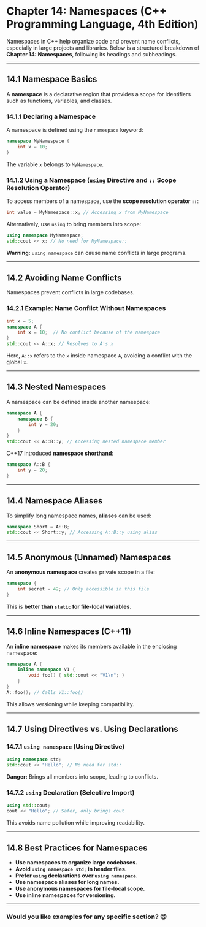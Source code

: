 # **Chapter 14: Namespaces (C++ Programming Language, 4th Edition)**  

Namespaces in C++ help organize code and prevent name conflicts, especially in large projects and libraries. Below is a structured breakdown of **Chapter 14: Namespaces**, following its headings and subheadings.

---

## **14.1 Namespace Basics**  
A **namespace** is a declarative region that provides a scope for identifiers such as functions, variables, and classes.

### **14.1.1 Declaring a Namespace**  
A namespace is defined using the `namespace` keyword:  
```cpp
namespace MyNamespace {
    int x = 10;
}
```
The variable `x` belongs to `MyNamespace`.

### **14.1.2 Using a Namespace (`using` Directive and `::` Scope Resolution Operator)**  
To access members of a namespace, use the **scope resolution operator `::`**:  
```cpp
int value = MyNamespace::x; // Accessing x from MyNamespace
```
Alternatively, use `using` to bring members into scope:  
```cpp
using namespace MyNamespace;
std::cout << x; // No need for MyNamespace::
```
**Warning:** `using namespace` can cause name conflicts in large programs.

---

## **14.2 Avoiding Name Conflicts**  
Namespaces prevent conflicts in large codebases.

### **14.2.1 Example: Name Conflict Without Namespaces**  
```cpp
int x = 5;
namespace A {
    int x = 10;  // No conflict because of the namespace
}
std::cout << A::x; // Resolves to A's x
```
Here, `A::x` refers to the `x` inside namespace `A`, avoiding a conflict with the global `x`.

---

## **14.3 Nested Namespaces**  
A namespace can be defined inside another namespace:

```cpp
namespace A {
    namespace B {
        int y = 20;
    }
}
std::cout << A::B::y; // Accessing nested namespace member
```
C++17 introduced **namespace shorthand**:
```cpp
namespace A::B {
    int y = 20;
}
```

---

## **14.4 Namespace Aliases**  
To simplify long namespace names, **aliases** can be used:

```cpp
namespace Short = A::B;
std::cout << Short::y; // Accessing A::B::y using alias
```

---

## **14.5 Anonymous (Unnamed) Namespaces**  
An **anonymous namespace** creates private scope in a file:

```cpp
namespace {
    int secret = 42; // Only accessible in this file
}
```
This is **better than `static` for file-local variables**.

---

## **14.6 Inline Namespaces (C++11)**  
An **inline namespace** makes its members available in the enclosing namespace:

```cpp
namespace A {
    inline namespace V1 {
        void foo() { std::cout << "V1\n"; }
    }
}
A::foo(); // Calls V1::foo()
```
This allows versioning while keeping compatibility.

---

## **14.7 Using Directives vs. Using Declarations**  
### **14.7.1 `using namespace` (Using Directive)**  
```cpp
using namespace std;
std::cout << "Hello"; // No need for std::
```
**Danger:** Brings all members into scope, leading to conflicts.

### **14.7.2 `using` Declaration (Selective Import)**  
```cpp
using std::cout;
cout << "Hello"; // Safer, only brings cout
```
This avoids name pollution while improving readability.

---

## **14.8 Best Practices for Namespaces**  
- **Use namespaces to organize large codebases.**  
- **Avoid `using namespace std;` in header files.**  
- **Prefer `using` declarations over `using namespace`.**  
- **Use namespace aliases for long names.**  
- **Use anonymous namespaces for file-local scope.**  
- **Use inline namespaces for versioning.**

---

### Would you like examples for any specific section? 😊
